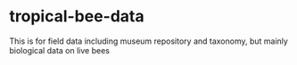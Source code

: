 # tropical-bee-data
This is for field data including museum repository and taxonomy, but mainly biological data on live bees
